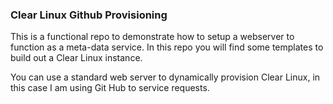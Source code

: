 ### Clear Linux Github Provisioning

This is a functional repo to demonstrate how to setup a webserver to function as a meta-data service. 
In this repo you will find some templates to build out a Clear Linux instance. 

You can use a standard web server to dynamically provision Clear Linux, in this case I am using Git Hub to service requests. 
